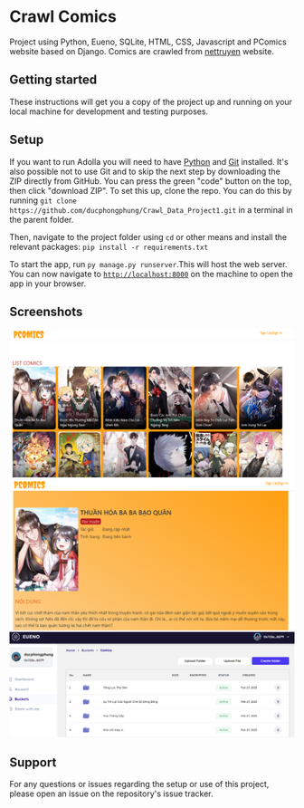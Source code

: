 # Crawl Comics
Project using Python, Eueno, SQLite, HTML, CSS, Javascript and PComics website based on Django.
Comics are crawled from [nettruyen](https://www.nettruyenup.com/) website. 

## Getting started
These instructions will get you a copy of the project up and running on your local machine for development and testing purposes.

## Setup

If you want to run Adolla you will need to have [Python](https://www.python.org/downloads/) and [Git](https://git-scm.com/) installed.  It's also possible not to use Git and to skip the next step by downloading the ZIP directly from GitHub. You can press the green "code" button on the top, then click "download ZIP".
To set this up, clone the repo. You can do this by running `git clone https://github.com/ducphongphung/Crawl_Data_Project1.git` in a terminal in the parent folder.

Then, navigate to the project folder using `cd` or other means and install the relevant packages: `pip install -r requirements.txt`

To start the app, run `py manage.py runserver`.This will host the web server. You can now navigate to [`http://localhost:8000`](http://localhost:8000) on the machine to open the app in your browser.

## Screenshots
![Image of the home page](https://github.com/ducphongphung/Crawl_Data_Project1/blob/main/Login/static/images/Screenshot_20230227_110812.png)
![Image of the detail page](https://github.com/ducphongphung/Crawl_Data_Project1/blob/main/Login/static/images/Screenshot_20230227_083453.png)
![Image of the Eueno](https://github.com/ducphongphung/Crawl_Data_Project1/blob/main/Login/static/images/Screenshot_20230227_110925.png)


## Support
For any questions or issues regarding the setup or use of this project, please open an issue on the repository's issue tracker.

